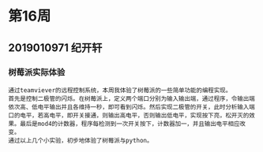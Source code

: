 # 第16周
## 2019010971 纪开轩
### 树莓派实际体验
	通过teamviever的远程控制系统，本周我体验了树莓派的一些简单功能的编程实现。
	首先是控制二极管的闪烁。在树莓派上，定义两个端口分别为输入输出端，通过程序，令输出端依次高、低电平输出并且各维持一秒，即可看到闪烁。然后实现二极管的开关，此时分析输入端口的电平，若高电平，即开关接通，则输出高电平，否则输出低电平，实现按下亮，松开灭的效果。最后是mod4的计数器，程序每检测到一次开关按下，计数器加一，并且输出电平相应改变。
	通过以上几个小实验，初步地体验了树莓派与python。